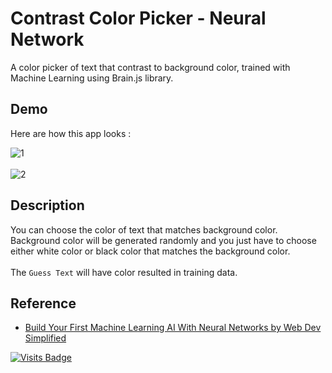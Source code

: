 # Contrast Color Picker - Neural Network

A color picker of text that contrast to background color, trained with Machine Learning using Brain.js library.

## Demo
Here are how this app looks :

<img src="https://i.ibb.co/sCcWNkH/1.png" alt="1" border="0"></img> <br><br>
<img src="https://i.ibb.co/C7cL38t/2.png" alt="2" border="0"></img>

## Description

You can choose the color of text that matches background color. Background color will be generated randomly and you just have to choose either white color or black color that matches the background color.<br><br>
The `Guess Text` will have color resulted in training data.

## Reference

- [Build Your First Machine Learning AI With Neural Networks by Web Dev Simplified](https://youtu.be/60c4rMq-aH0)

[![Visits Badge](https://badges.pufler.dev/visits/kevinadhiguna/contrast-color-picker-neural-network)](https://github.com/kevinadhiguna)
